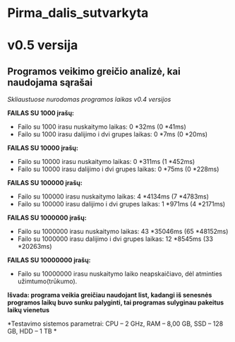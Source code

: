 # Pirma_dalis_sutvarkyta

# v0.5 versija

## Programos veikimo greičio analizė, kai naudojama sąrašai

*Skliaustuose nurodomas programos laikas v0.4 versijos*

**FAILAS SU 1000 įrašų:**
*	Failo su 1000 irasu nuskaitymo laikas: 0   *32ms (0     *41ms)
* Failo su 1000 irasu dalijimo i dvi grupes laikas: 0   *7ms (0    *20ms)

**FAILAS SU 10000 įrašų:**
*	Failo su 10000 irasu nuskaitymo laikas: 0    *311ms (1   *452ms)
*	Failo su 10000 irasu dalijimo i dvi grupes laikas: 0    *75ms (0   *228ms)

**FAILAS SU 100000 įrašų:**
*	Failo su 100000 irasu nuskaitymo laikas: 4    *4134ms (7    *4783ms)
*	Failo su 100000 irasu dalijimo i dvi grupes laikas: 1    *971ms (4    *2171ms)

**FAILAS SU 1000000 įrašų:**
*	Failo su 1000000 irasu nuskaitymo laikas: 43   *35046ms (65    *48152ms)
*	Failo su 1000000 irasu dalijimo i dvi grupes laikas: 12    *8545ms (33    *20263ms)

**FAILAS SU 10000000 įrašų:**
*	Failo su 10000000 irasu nuskaitymo laiko neapskaičiavo, dėl atminties užimtumo(trūkumo).

**Išvada: programa veikia greičiau naudojant list, kadangi iš senesnės programos laikų buvo sunku palyginti, tai programas sulyginau pakeitus laikų vienetus**

*Testavimo sistemos parametrai: CPU – 2 GHz, RAM – 8,00 GB, SSD – 128 GB, HDD – 1 TB *
